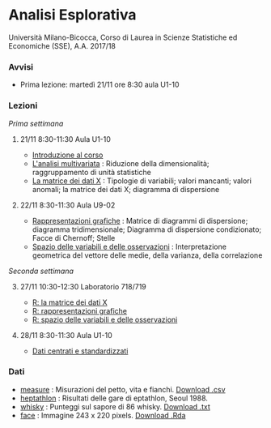 # Analisi Esplorativa

Università Milano-Bicocca, Corso di Laurea in Scienze Statistiche ed Economiche (SSE), A.A. 2017/18

### Avvisi

* Prima lezione: martedì 21/11 ore 8:30 aula U1-10

### Lezioni

*Prima settimana*

1. 21/11 8:30-11:30 Aula U1-10 
    + [Introduzione al corso](https://github.com/aldosolari/AE/blob/master/slides/0_intro.pdf)
    + [L'analisi multivariata](https://github.com/aldosolari/AE/blob/master/slides/1_multi.pdf) : Riduzione della dimensionalità; raggruppamento di unità statistiche
    + [La matrice dei dati X](https://github.com/aldosolari/AE/blob/master/slides/2_dati.pdf) : Tipologie di variabili; valori mancanti; valori anomali; la matrice dei dati X; diagramma di dispersione
    
2. 22/11 8:30-11:30 Aula U9-02
    + [Rappresentazioni grafiche](https://github.com/aldosolari/AE/blob/master/slides/3_rapgraf.pdf) : Matrice di diagrammi di dispersione; diagramma tridimensionale; Diagramma di dispersione condizionato; Facce di Chernoff; Stelle
    + [Spazio delle variabili e delle osservazioni](https://github.com/aldosolari/AE/blob/master/slides/4_spazi.pdf) : Interpretazione geometrica del vettore delle medie, della varianza, della correlazione

*Seconda settimana*

3. 27/11 10:30-12:30 Laboratorio 718/719 
    + [R: la matrice dei dati X](https://github.com/aldosolari/AE/blob/master/code/2_dati.pdf)
    + [R: rappresentazioni grafiche](https://github.com/aldosolari/AE/blob/master/code/3_rapgraf.pdf)
    + [R: spazio delle variabili e delle osservazioni](https://github.com/aldosolari/AE/blob/master/code/4_spazi.pdf)

4. 28/11 8:30-11:30 Aula U1-10
    + [Dati centrati e standardizzati](https://github.com/aldosolari/AE/blob/master/slides/5_fmatr.pdf)
    
### Dati

  + [measure](https://github.com/aldosolari/AE/blob/master/data/measure/measure.pdf) : Misurazioni del petto, vita e fianchi. [Download .csv](https://github.com/aldosolari/AE/blob/master/data/measure/measure.csv)
  + [heptathlon](https://github.com/aldosolari/AE/blob/master/data/heptathlon/heptathlon.pdf) : Risultati delle gare di eptathlon, Seoul 1988.
  + [whisky](https://github.com/aldosolari/AE/blob/master/data/whisky/whisky.pdf) : Punteggi sul sapore di 86 whisky. [Download .txt](https://github.com/aldosolari/AE/blob/master/data/whisky/whisky.txt)
  + [face](https://github.com/aldosolari/AE/blob/master/data/face/face.pdf) : Immagine 243 x 220 pixels. [Download .Rda](https://github.com/aldosolari/AE/blob/master/data/face/face.Rda)
